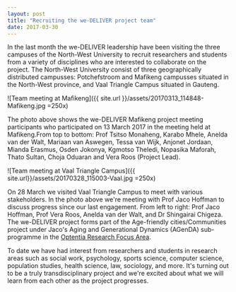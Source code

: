 ```yaml
---
layout: post
title: "Recruiting the we-DELIVER project team"
date: 2017-03-30
---
```


In the last month the we-DELIVER leadership have been visiting the three campuses of the North-West University to recruit researchers and students from a variety of disciplines who are interested to collaborate on the project.  The North-West University consist of three geographically distributed campusses: Potchefstroom and Mafikeng campusses situated in the North-West province, and Vaal Triangle Campus situated in Gauteng.

![Team meeting at Mafikeng]({{ site.url }}/assets/20170313_114848-Mafikeng.jpg =250x)

The photo above shows the we-DELIVER Mafikeng project meeting participants who participated on 13 March 2017 in the meeting held at Mafikeng.From top to bottom: Prof Tsitso Monaheng, Karabo Mhele, Anelda van der Walt, Mariaan van Aswegen, Tessa van Wijk, Anjonet Jordaan, Mianda Erasmus, Osden Jokonya, Kgmotso Theledi, Nopasika Maforah, Thato Sultan, Choja Oduaran and Vera Roos (Project Lead).

![Team meeting at Vaal Triangle Campus]({{ site.url}}/assets/20170328_115003-Vaal.jpg =250x)

On 28 March we visited Vaal Triangle Campus to meet with various stakeholders. In the photo above we're meeting with Prof Jaco Hoffman to discuss progress since our last engagement. From left to right: Prof Jaco Hoffman, Prof Vera Roos, Anelda van der Walt, and Dr Shingairai Chigeza. The we-DELIVER project forms part of the Age-friendly cities/Communities project under Jaco's Aging and Generational Dynamics (AGenDA) sub-programme in the [Optentia Research Focus Area](http://www.optentia.co.za/).

To date we have had interest from researchers and students in research areas such as social work, psychology, sports science, computer science, population studies, health science, law, sociology, and more. It's turning out to be a truly transdisciplinary project and we're excited about what we will learn from each other as the project progresses.

